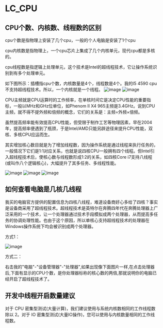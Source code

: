 # LC_CPU
## CPU个数、内核数、线程数的区别
cpu个数是指物理上安装了几个cpu，一般的个人电脑是安装了1个cpu

cpu内核数是指物理上，一个cpu芯片上集成了几个内核单元，现代cpu都是多核的。

cpu线程数是指逻辑上处理单元，这个技术是Intel的超线程技术，它让操作系统识别到有多个处理单元。

如下图所示：插槽指cpu个数，内核数量是4个，线程数是4个。我的I5 4590 cpu不支持超线程技术。所以，一个内核就是一个线程。
![image](https://user-images.githubusercontent.com/26539681/145918698-b4224c2b-47e1-4c13-9068-03dc45dde564.png)
![image](https://user-images.githubusercontent.com/26539681/145918784-22f89ff2-a53d-4780-ad28-3d79d577d318.png)

CPU主频就是CPU运算时的工作频率，在单核时间它是决定CPU性能的重要指标，一般以MHz和GHz位单位，如Phenom II X4 965主频是3.4GHz。说到CPU主频，就不得不提外频和倍频的概念，它们的关系是：主频=外频×倍频。

虽然提高频率能有效提高CPU性能，但受限于制作工艺等物理因素，早在2004年，提高频率便遇到了瓶颈，于是Intel/AMD只能另辟途径来提升CPU性能，双核、多核CPU应运而生。

其实增加核心数目就是为了增加线程数，因为操作系统是通过线程来执行任务的，一般情况下它们是1:1对应关系，也就是说四核CPU一般拥有四个线程。但Intel引入超线程技术后，使核心数与线程数形成1:2的关系，如四核Core i7支持八线程(或叫作八个逻辑核心)，大幅提升了其多任务、多线程性能。

![image](https://user-images.githubusercontent.com/26539681/145919185-27aa3176-579f-41cf-9673-6978e6516570.png)
![image](https://user-images.githubusercontent.com/26539681/145919212-82ce1f39-3349-4fab-b735-53b6464b49da.png)
![image](https://user-images.githubusercontent.com/26539681/145919285-70f40f00-6f8f-4f43-b859-0c4b47fb2205.png)

## 如何查看电脑是几核几线程
我买的电脑官方提供的配置信息为四核八线程，难道设备商好心多给了四核？事实是设备商采用了超线程技术。超线程技术是英特尔在奔腾四年代在奔腾处理器上广泛采用的一个技术，让一个处理器通过技术手段模拟成两个处理器，从而提高多任务的协调处理性能。也由于这个原因，所以单核心支持超线程技术的处理器在Windows操作系统下均会被识别成两个处理器。

方式1：

![image](https://user-images.githubusercontent.com/26539681/145921365-7372e6c9-7459-4494-a7e0-813a7358b9c3.png)

方式二：

右击我的"电脑"-"设备管理器"-"处理器",如果出现像下面图片一样,在点击处理器后,下面有显示的CPU个数，是你处理器标称的核心数的两倍,那就说明你的电脑已经开启了超线程技术了。

## 开发中线程开启数量建议
对于 CPU 密集型测试(大量计算)，我们建议使用与系统内核数相同的工作线程数除以 2。对于 IO 密集型测试(大量IO操作)，您可以使用与内核数量相同的工作线程数。
